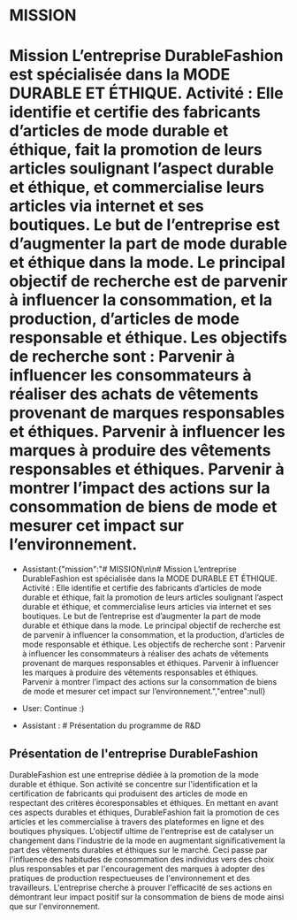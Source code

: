 # MISSION

# Mission L’entreprise DurableFashion est spécialisée dans la MODE DURABLE ET ÉTHIQUE. Activité : Elle identifie et certifie des fabricants d’articles de mode durable et éthique, fait la promotion de leurs articles soulignant l’aspect durable et éthique, et commercialise leurs articles via internet et ses boutiques. Le but de l’entreprise est d’augmenter la part de mode durable et éthique dans la mode. Le principal objectif de recherche est de parvenir à influencer la consommation, et la production, d’articles de mode responsable et éthique. Les objectifs de recherche sont : Parvenir à influencer les consommateurs à réaliser des achats de vêtements provenant de marques responsables et éthiques. Parvenir à influencer les marques à produire des vêtements responsables et éthiques. Parvenir à montrer l’impact des actions sur la consommation de biens de mode et mesurer cet impact sur l’environnement.



- Assistant:{"mission":"# MISSION\n\n# Mission L’entreprise DurableFashion est spécialisée dans la MODE DURABLE ET ÉTHIQUE. Activité : Elle identifie et certifie des fabricants d’articles de mode durable et éthique, fait la promotion de leurs articles soulignant l’aspect durable et éthique, et commercialise leurs articles via internet et ses boutiques. Le but de l’entreprise est d’augmenter la part de mode durable et éthique dans la mode. Le principal objectif de recherche est de parvenir à influencer la consommation, et la production, d’articles de mode responsable et éthique. Les objectifs de recherche sont : Parvenir à influencer les consommateurs à réaliser des achats de vêtements provenant de marques responsables et éthiques. Parvenir à influencer les marques à produire des vêtements responsables et éthiques. Parvenir à montrer l’impact des actions sur la consommation de biens de mode et mesurer cet impact sur l’environnement.","entree":null}

- User: Continue :)

- Assistant : # Présentation du programme de R&D

## Présentation de l'entreprise DurableFashion
DurableFashion est une entreprise dédiée à la promotion de la mode durable et éthique. Son activité se concentre sur l'identification et la certification de fabricants qui produisent des articles de mode en respectant des critères écoresponsables et éthiques. En mettant en avant ces aspects durables et éthiques, DurableFashion fait la promotion de ces articles et les commercialise à travers des plateformes en ligne et des boutiques physiques. L'objectif ultime de l'entreprise est de catalyser un changement dans l'industrie de la mode en augmentant significativement la part des vêtements durables et éthiques sur le marché. Ceci passe par l'influence des habitudes de consommation des individus vers des choix plus responsables et par l'encouragement des marques à adopter des pratiques de production respectueuses de l'environnement et des travailleurs. L'entreprise cherche à prouver l'efficacité de ses actions en démontrant leur impact positif sur la consommation de biens de mode ainsi que sur l'environnement.